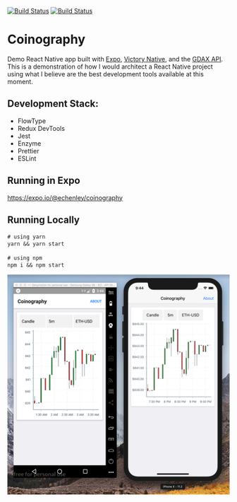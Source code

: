 [![Build Status](https://travis-ci.org/echenley/coinography.svg?branch=master)](https://travis-ci.org/echenley/chai-equal-jsx)
[![Build Status](https://img.shields.io/badge/license-MIT-green.svg?style=flat-square)](LICENSE)

# Coinography

Demo React Native app built with [Expo](https://expo.io/), [Victory Native](https://github.com/FormidableLabs/victory-native), and the [GDAX API](https://docs.gdax.com/). This is a demonstration of how I would architect a React Native project using what I believe are the best development tools available at this moment.

## Development Stack:

- FlowType
- Redux DevTools
- Jest
- Enzyme
- Prettier
- ESLint

## Running in Expo

https://expo.io/@echenley/coinography

## Running Locally

```
# using yarn
yarn && yarn start

# using npm
npm i && npm start
```

![App Screenshot](screenshot.png?raw=true)
